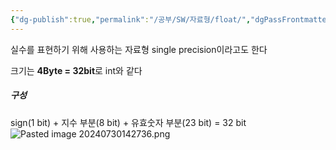 ```yaml
---
{"dg-publish":true,"permalink":"/공부/SW/자료형/float/","dgPassFrontmatter":true}
---
```


실수를 표현하기 위해 사용하는 자료형
single precision이라고도 한다

크기는 **4Byte = 32bit**로 int와 같다

##### 구성
sign(1 bit) + 지수 부분(8 bit) + 유효숫자 부분(23 bit) = 32 bit
![Pasted image 20240730142736.png](/img/user/%EC%B2%A8%EB%B6%80%ED%8C%8C%EC%9D%BC/Pasted%20image%2020240730142736.png)